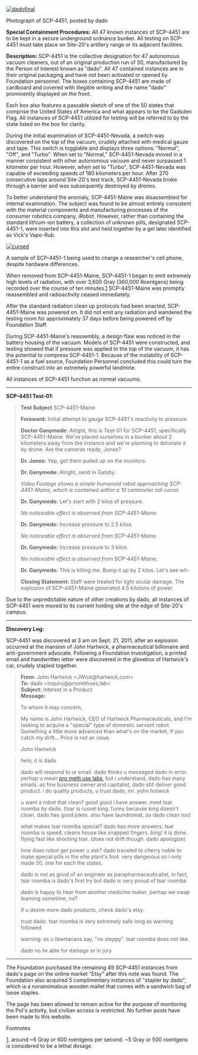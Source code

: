 [![dadofinal](http://scp-wiki.wdfiles.com/local--resized-images/scp-4451/dadofinal/medium.jpg)](http://scp-wiki.wdfiles.com/local--files/scp-4451/dadofinal)

Photograph of SCP-4451, posted by dado

**Special Containment Procedures:** All 47 known instances of SCP-4451 are to be kept in a secure underground ordnance bunker. All testing on SCP-4451 must take place on Site-20's artillery range or its adjacent facilities.

**Description:** SCP-4451 is the collective designation for 47 autonomous vacuum cleaners, out of an original production run of 50, manufactured by the Person of Interest known as "dado". All 47 contained instances are in their original packaging and have not been activated or opened by Foundation personnel. The boxes containing SCP-4451 are made of cardboard and covered with illegible writing and the name "dado" prominently displayed on the front.

Each box also features a passable sketch of one of the 50 states that comprise the United States of America and what appears to be the Gadsden Flag. All instances of SCP-4451 utilized for testing will be referred to by the state listed on the box for clarity.

During the initial examination of SCP-4451-Nevada, a switch was discovered on the top of the vacuum, crudely attached with medical gauze and tape. This switch is togglable and displays three options: "Normal", "Off", and "Turbo". When set to "Normal," SCP-4451-Nevada moved in a manner consistent with other autonomous vacuum and never surpassed 1 kilometer per hour. However, when set to "Turbo", SCP-4451-Nevada was capable of exceeding speeds of 180 kilometers per hour. After 270 consecutive laps around Site-20's test track, SCP-4451-Nevada broke through a barrier and was subsequently destroyed by drones.

To better understand the anomaly, SCP-4451-Maine was disassembled for internal examination. The subject was found to be almost entirely consistent with the material components and manufacturing processes of the consumer robotics company, iRobot. However, rather than containing the standard lithium-ion battery, a collection of unknown pills, designated SCP-4451-1, were inserted into this slot and held together by a gel later identified as Vick's Vapo-Rub.

[![cursed](http://scp-wiki.wdfiles.com/local--resized-images/scp-4451/cursed/medium.jpg)](http://scp-wiki.wdfiles.com/local--files/scp-4451/cursed)

A sample of SCP-4451-1 being used to charge a researcher's cell phone, despite hardware differences.

When removed from SCP-4451-Maine, SCP-4451-1 began to emit extremely high levels of radiation, with over 3,600 Gray (360,000 Roentgens) being recorded over the course of ten minutes.[1](javascript:;) SCP-4451-Maine was promptly reassembled and radioactivity ceased immediately.

After the standard radiation clean up protocols had been enacted, SCP-4451-Maine was powered on. It did not emit any radiation and wandered the testing room for approximately 37 days before being powered off by Foundation Staff.

During SCP-4451-Maine's reassembly, a design flaw was noticed in the battery housing of the vacuum. Models of SCP-4451 were constructed, and testing showed that if pressure was applied to the top of the vacuum, it has the potential to compress SCP-4451-1. Because of the instability of SCP-4451-1 as a fuel source, Foundation Personnel concluded this could turn the entire construct into an extremely powerful landmine.

All instances of SCP-4451 function as normal vacuums.

* * *

**SCP-4451 Test-01:**

> **Test Subject** SCP-4451-Maine
> 
> **Foreword:** Initial attempt to gauge SCP-4451's reactivity to pressure.
> 
> **<Begin Log>**
> 
> **Doctor Ganymede:** Alright, this is Test-01 for SCP-4451, specifically SCP-4451-Maine. We've placed ourselves in a bunker about 2 kilometers away from the instance and we're planning to detonate it by drone. Are the cameras ready, Jones?
> 
> **Dr. Jones:** Yep, got them pulled up on the monitors.
> 
> **Dr. Ganymede:** Alright, send in Gatsby.
> 
> _Video Footage shows a simple humanoid robot approaching SCP-4451-Maine, which is contained within a 10 centimeter tall corral._
> 
> **Dr. Ganymede:** Let's start with 2 kilos of pressure.
> 
> _No noticeable effect is observed from SCP-4451-Maine._
> 
> **Dr. Ganymede:** Increase pressure to 2.5 kilos.
> 
> _No noticeable effect is observed from SCP-4451-Maine._
> 
> **Dr. Ganymede:** Increase pressure to 3 kilos.
> 
> _No noticeable effect is observed from SCP-4451-Maine._
> 
> **Dr. Ganymede:** This is killing me. Bump it up by 2 kilos. Let's see wh-
> 
> **<End Log>**
> 
> **Closing Statement:** Staff were treated for light ocular damage. The explosion of SCP-4451-Maine generated 4.5 kilotons of power.

Due to the unpredictable nature of other creations by dado, all instances of SCP-4451 were moved to its current holding site at the edge of Site-20's campus.

* * *

**Discovery Log:**

SCP-4451 was discovered at 3 am on Sept. 21, 2011, after an explosion occurred at the mansion of John Hartwick, a pharmaceutical billionaire and anti-government advocate. Following a Foundation investigation, a printed email and handwritten letter were discovered in the glovebox of Hartwick's car, crudely stapled together.

> **From:** John Hartwick <JWick@hartwick,com>  
> **To:** dado <inquiry@promethues,lab>  
> **Subject:** Interest in a Product  
> **Message:**
> 
> To whom it may concern,
> 
> My name is John Hartwick, CEO of Hartwick Pharmaceuticals, and I'm looking to acquire a "special" type of domestic servant robot. Something a little more advanced than what's on the market, if you catch my drift… Price is not an issue.
> 
> John Hartwick

> helo, it is dado
> 
> dado will respond to ur email. dado thinks u messaged dado in error. perhap u mean [pro meth use labs](http://www.scp-wiki.net/prometheus-labs-hub), but i understand, dado has many emails. as fine business owner and capitalist, dado still deliver good product. i do quality products, u trust dado, mr. yohn hotwick
> 
> u want a robot that clean? good good i have answer. meet tsar roomba by dado. (tsar is russel king. funny because king doesn't clean. dado has good jokes. also have laundromat, so dado clean too)
> 
> what makes tsar roomba special? dado has more answers. tsar roomba is speed. cleans house like snapped fingers. bing! it is done. flying fast like shooting tsar. (does not drift though. dado apologize)
> 
> how does robot get power u ask? dado traveled to cherry noble to make special pills in the ellie plant's foot. very dangerous so i only made 50, one for each the states.
> 
> dado is not as good of an engineer as parapharmaceuticalist, in fact, tsar roomba is dado's first try but dado is very proud of tsar roomba
> 
> dado is happy to hear from another medicine maker. perhap we swap learning sometime, no?
> 
> if u desire more dado products, check dado's etsy.
> 
> trust dado. tsar roomba is very extremely safe long as warning followed
> 
> warning: as u libertarians say, "no steppy". tsar roomba does not like.
> 
> dado no lie able for damage or in jury

* * *

The Foundation purchased the remaining 49 SCP-4451 instances from dado's page on the online market "Etsy" after this note was found. The Foundation also acquired 5 complimentary instances of "stapler by dado", which is a nonanomalous wooden mallet that comes with a sandwich bag of loose staples.

The page has been allowed to remain active for the purpose of monitoring the PoI's activity, but civilian access is restricted. No further posts have been made to this website.

Footnotes

[1](javascript:;). around ~6 Gray or 600 roentgens per second. ~5 Gray or 500 roentgens is considered to be a lethal dosage.